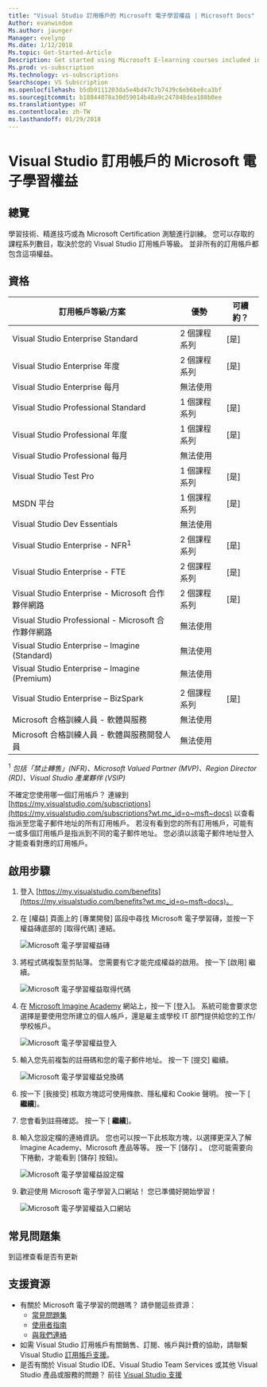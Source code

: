 ```yaml
---
title: "Visual Studio 訂用帳戶的 Microsoft 電子學習權益 | Microsoft Docs"
Author: evanwindom
Ms.author: jaunger
Manager: evelynp
Ms.date: 1/12/2018
Ms.topic: Get-Started-Article
Description: Get started using Microsoft E-learning courses included in selected Visual Studio subscription.
Ms.prod: vs-subscription
Ms.technology: vs-subscriptions
Searchscope: VS Subscription
ms.openlocfilehash: b5db9111203da5e4bd47c7b7439c6eb6be8ca3bf
ms.sourcegitcommit: b18844078a30d59014b48a9c247848dea188b0ee
ms.translationtype: HT
ms.contentlocale: zh-TW
ms.lasthandoff: 01/29/2018
---
```

#  <a name="the-microsoft-e-learning-benefit-in-visual-studio-subscriptions"></a>Visual Studio 訂用帳戶的 Microsoft 電子學習權益

## <a name="overview"></a>總覽
學習技術、精進技巧或為 Microsoft Certification 測驗進行訓練。  您可以存取的課程系列數目，取決於您的 Visual Studio 訂用帳戶等級。  並非所有的訂用帳戶都包含這項權益。 

## <a name="eligibility"></a>資格
| 訂用帳戶等級/方案                                                  | 優勢               | 可續約？                                                         |
|-------------------------------------------------------------------------------|-----------------------|--------------------------------------------------------------------|
| Visual Studio Enterprise Standard                                             | 2 個課程系列  |  [是]                                                               |
| Visual Studio Enterprise 年度                                               | 2 個課程系列  |  [是]                                                               |
| Visual Studio Enterprise 每月                                              | 無法使用         |                                                                    |
| Visual Studio Professional Standard                                           | 1 個課程系列   |  [是]                                                               |
| Visual Studio Professional 年度                                             | 1 個課程系列   |  [是]                                                               | 
| Visual Studio Professional 每月                                            | 無法使用         |                                                                    |
| Visual Studio Test Pro                                                        | 1 個課程系列   |  [是]                                                               |
| MSDN 平台                                                                | 1 個課程系列   |  [是]                                                               |
| Visual Studio Dev Essentials                                                  | 無法使用         |                                                                    |
| Visual Studio Enterprise - NFR<sup>1</sup>                                               | 2 個課程系列  |  [是]                                                               |
| Visual Studio Enterprise - FTE                                                | 2 個課程系列  |  [是]                                                               |
| Visual Studio Enterprise - Microsoft 合作夥伴網路                          | 2 個課程系列  |  [是]                                                               |
| Visual Studio Professional - Microsoft 合作夥伴網路                        | 無法使用         |                                                                    |
| Visual Studio Enterprise – Imagine (Standard)                                 | 無法使用         |                                                                    |
| Visual Studio Enterprise – Imagine (Premium)                                  | 無法使用         |                                                                    |
| Visual Studio Enterprise – BizSpark                                           | 2 個課程系列  |  [是]                                                               |
| Microsoft 合格訓練人員 - 軟體與服務                             | 無法使用         |                                                                    |
| Microsoft 合格訓練人員 - 軟體與服務開發人員                   | 無法使用         |                                                                    |

<sup>1</sup>  *包括「禁止轉售」(NFR)、Microsoft Valued Partner (MVP)、Region Director (RD)、Visual Studio 產業夥伴 (VSIP)*  

不確定您使用哪一個訂用帳戶？  連線到 [https://my.visualstudio.com/subscriptions](https://my.visualstudio.com/subscriptions?wt.mc_id=o~msft~docs) 以查看指派至您電子郵件地址的所有訂用帳戶。 若沒有看到您的所有訂用帳戶，可能有一或多個訂用帳戶是指派到不同的電子郵件地址。  您必須以該電子郵件地址登入才能查看對應的訂用帳戶。 

## <a name="activation-steps"></a>啟用步驟
1.  登入 [https://my.visualstudio.com/benefits](https://my.visualstudio.com/benefits?wt.mc_id=o~msft~docs)。

2.  在 [權益] 頁面上的 [專業開發] 區段中尋找 Microsoft 電子學習磚，並按一下權益磚底部的 [取得代碼] 連結。

    ![Microsoft 電子學習權益磚](_img\vs-elearn\vs-elearn-tile.png)

2.  將程式碼複製至剪貼簿。  您需要有它才能完成權益的啟用。  按一下 [啟用] 繼續。 

    ![Microsoft 電子學習權益取得代碼](_img\vs-elearn\vs-elearn-get-code.png)


3.  在 [Microsoft Imagine Academy](https://imagineacademy.microsoft.com/AccessCodeRedemption/enrollmentcode?channelid=6) 網站上，按一下 [登入]。  系統可能會要求您選擇是要使用您所建立的個人帳戶，還是雇主或學校 IT 部門提供給您的工作/學校帳戶。 

    ![Microsoft 電子學習權益登入](_img\vs-elearn\vs-elearn-imagine-resized.png)


4.  輸入您先前複製的註冊碼和您的電子郵件地址。  按一下 [提交] 繼續。  

    ![Microsoft 電子學習權益兌換碼](_img\vs-elearn\vs-elearn-enter-code-resized.png)


5.  按一下 [我接受] 核取方塊認可使用條款、隱私權和 Cookie 聲明。  按一下 [ **繼續**]。  
6.  您會看到註冊確認。  按一下 [ **繼續**]。  
7.  輸入您設定檔的連絡資訊。  您也可以按一下此核取方塊，以選擇更深入了解 Imagine Academy、Microsoft 產品等等。  按一下 [儲存] 。  (您可能需要向下捲動，才能看到 [儲存] 按鈕)。

    ![Microsoft 電子學習權益設定檔](_img\vs-elearn\vs-elearn-full-profile.png)

8.  歡迎使用 Microsoft 電子學習入口網站！ 您已準備好開始學習！

    ![Microsoft 電子學習權益入口網站](_img\vs-elearn\vs-elearn-portal.png)

## <a name="faq"></a>常見問題集
到這裡查看是否有更新

## <a name="support-resources"></a>支援資源
-  有關於 Microsoft 電子學習的問題嗎？  請參閱這些資源：
    -  [常見問題集](https://imagineacademy.microsoft.com/home/FrequentlyAskedQuestions?isAdmin=false&channel=B2C)
    -  [使用者指南](https://imagineacademy.microsoft.com/home/help?isAdmin=false&channel=B2C)
    -  [與我們連絡](https://imagineacademy.microsoft.com/?whr=uri:MicrosoftAccount#contactUs)
-  如需 Visual Studio 訂用帳戶有關銷售、訂閱、帳戶與計費的協助，請聯繫 Visual Studio [訂用帳戶支援](https://www.visualstudio.com/subscriptions/support/)。
-  是否有關於 Visual Studio IDE、Visual Studio Team Services 或其他 Visual Studio 產品或服務的問題？  前往 [Visual Studio 支援](https://www.visualstudio.com/support/) 